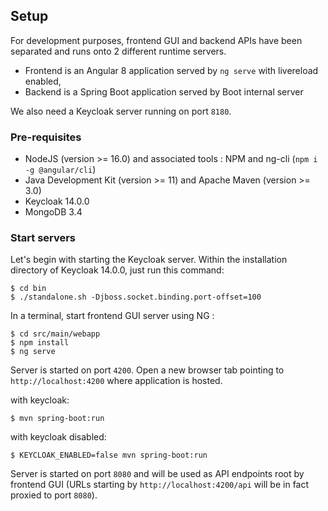 ## Setup

For development purposes, frontend GUI and backend APIs have been separated and runs onto 2 different runtime servers.
* Frontend is an Angular 8 application served by `ng serve` with livereload enabled,
* Backend is a Spring Boot application served by Boot internal server

We also need a Keycloak server running on port `8180`. 

### Pre-requisites

* NodeJS (version >= 16.0) and associated tools : NPM and ng-cli (`npm i -g @angular/cli`)
* Java Development Kit (version >= 11) and Apache Maven (version >= 3.0)
* Keycloak 14.0.0
* MongoDB 3.4

### Start servers

Let's begin with starting the Keycloak server. Within the installation directory of Keycloak 14.0.0, just run this command:

```
$ cd bin
$ ./standalone.sh -Djboss.socket.binding.port-offset=100
```

In a terminal, start frontend GUI server using NG :

```
$ cd src/main/webapp
$ npm install
$ ng serve
```

Server is started on port `4200`. Open a new browser tab pointing to `http://localhost:4200` where application is hosted.

with keycloak:

```
$ mvn spring-boot:run
```

with keycloak disabled:

```
$ KEYCLOAK_ENABLED=false mvn spring-boot:run
```

Server is started on port `8080` and will be used as API endpoints root by frontend GUI (URLs starting by `http://localhost:4200/api` will be in fact proxied to port `8080`).
